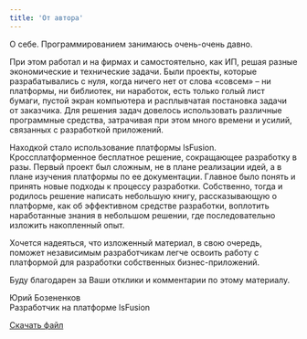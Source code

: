 ```yaml
---
title: 'От автора'
---
```


О себе. Программированием занимаюсь очень-очень давно.

При этом работал и на фирмах и самостоятельно, как ИП, решая разные экономические и технические задачи. Были проекты, которые разрабатывались с нуля, 
когда ничего нет от слова «совсем» – ни платформы, ни библиотек, ни наработок, есть только голый лист бумаги, пустой экран компьютера и 
расплывчатая постановка задачи от заказчика. Для решения задач довелось использовать различные программные средства, затрачивая при этом много времени и усилий, 
связанных с разработкой приложений.

Находкой стало использование платформы lsFusion. Кроссплатформенное бесплатное решение, сокращающее разработку в разы. 
Первый проект был сложным, не в плане реализации идей, а в плане изучения платформы по ее документации. 
Главное было понять и принять новые подходы к процессу разработки. Собственно, тогда и родилось решение написать небольшую книгу, 
рассказывающую о платформе, как об эффективном средстве разработки, 
воплотить наработанные знания в небольшом решении, где последовательно изложить накопленный опыт.

Хочется надеяться, что изложенный материал, в свою очередь, поможет независимым разработчикам легче освоить работу с платформой для разработки собственных 
бизнес-приложений.

Буду благодарен за Ваши отклики и комментарии по этому материалу.

Юрий Бозененков  
Разработчик на платформе lsFusion

[Скачать файл](../files/education.backup) 
